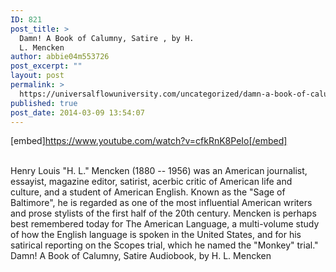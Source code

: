 ```yaml
---
ID: 821
post_title: >
  Damn! A Book of Calumny, Satire , by H.
  L. Mencken
author: abbie04m553726
post_excerpt: ""
layout: post
permalink: >
  https://universalflowuniversity.com/uncategorized/damn-a-book-of-calumny-satire-by-h-l-mencken/
published: true
post_date: 2014-03-09 13:54:07
---
```

[embed]https://www.youtube.com/watch?v=cfkRnK8PeIo[/embed]</br></br>
<p>Henry Louis "H. L." Mencken (1880 -- 1956) was an American journalist, essayist, magazine editor, satirist, acerbic critic of American life and culture, and a student of American English. Known as the "Sage of Baltimore", he is regarded as one of the most influential American writers and prose stylists of the first half of the 20th century. Mencken is perhaps best remembered today for The American Language, a multi-volume study of how the English language is spoken in the United States, and for his satirical reporting on the Scopes trial, which he named the "Monkey" trial."
Damn! A Book of Calumny, Satire Audiobook, by H. L. Mencken</p>